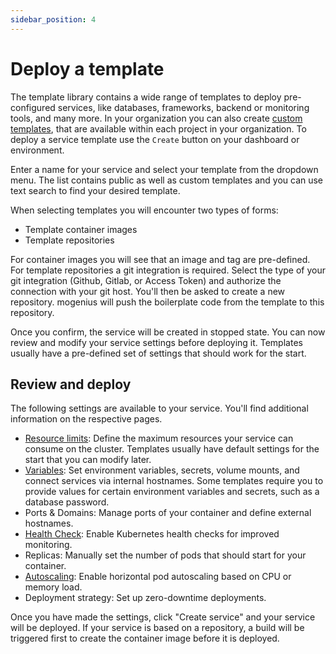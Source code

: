 ```yaml
---
sidebar_position: 4
---
```


# Deploy a template

The template library contains a wide range of templates to deploy pre-configured services, like databases, frameworks, backend or monitoring tools, and many more. In your organization you can also create [custom templates](../templates-and-services/creating-templates.md), that are available within each project in your organization. To deploy a service template use the `Create` button on your dashboard or environment.

Enter a name for your service and select your template from the dropdown menu. The list contains public as well as custom templates and you can use text search to find your desired template.

When selecting templates you will encounter two types of forms:
- Template container images
- Template repositories

For container images you will see that an image and tag are pre-defined. For template repositories a git integration is required. Select the type of your git integration (Github, Gitlab, or Access Token) and authorize the connection with your git host. You'll then be asked to create a new repository. mogenius will push the boilerplate code from the template to this repository.

Once you confirm, the service will be created in stopped state. You can now review and modify your service settings before deploying it. Templates usually have a pre-defined set of settings that should work for the start.

## Review and deploy

The following settings are available to your service. You'll find additional information on the respective pages.
- [Resource limits](../development/resources.md): Define the maximum resources your service can consume on the cluster. Templates usually have default settings for the start that you can modify later.
- [Variables](../development/environment-variables.md): Set environment variables, secrets, volume mounts, and connect services via internal hostnames. Some templates require you to provide values for certain environment variables and secrets, such as a database password.
- Ports & Domains: Manage ports of your container and define external hostnames. 
- [Health Check](../development/health-checks.md): Enable Kubernetes health checks for improved monitoring.
- Replicas: Manually set the number of pods that should start for your container.
- [Autoscaling](../development/autoscaling.md): Enable horizontal pod autoscaling based on CPU or memory load.
- Deployment strategy: Set up zero-downtime deployments.

Once you have made the settings, click "Create service" and your service will be deployed. If your service is based on a repository, a build will be triggered first to create the container image before it is deployed.
